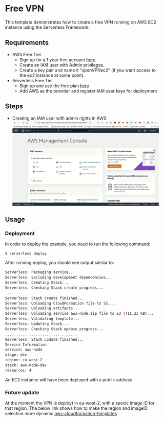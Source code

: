 <!--
title: 'AWS NodeJS Example'
description: 'This template demonstrates how to deploy a NodeJS function running on AWS Lambda using the traditional Serverless Framework.'
layout: Doc
framework: v2
platform: AWS
language: nodeJS
priority: 1
authorLink: 'https://github.com/serverless'
authorName: 'Serverless, inc.'
authorAvatar: 'https://avatars1.githubusercontent.com/u/13742415?s=200&v=4'
-->


# Free VPN

This template demonstrates how to create a free VPN running on AWS EC2 instance using the Serverless Framework.

## Requirements

- AWS Free Tier
  - Sign up for a 1 year free account [here](https://aws.amazon.com/free/?all-free-tier.sort-by=item.additionalFields.SortRank&all-free-tier.sort-order=asc&awsf.Free%20Tier%20Types=*all&awsf.Free%20Tier%20Categories=*all).
  - Create an IAM user with Admin privileges.
  - Create a key pair and name it "openVPNec2" (if you want access to the ec2 instance at some point).
- Serverless Free Tier 
  - Sign up and use the free plan [here](https://www.serverless.com/pricing)
  - Add AWS as the provider and register IAM user keys for deployment

## Steps

- Creating an IAM user with admin rights in AWS
![](https://raw.githubusercontent.com/luchaoo7/free-vpn/master/images/creating-iam-user.gif)

## Usage

### Deployment

In order to deploy the example, you need to run the following command:

```
$ serverless deploy
```

After running deploy, you should see output similar to:

```bash
Serverless: Packaging service...
Serverless: Excluding development dependencies...
Serverless: Creating Stack...
Serverless: Checking Stack create progress...
........
Serverless: Stack create finished...
Serverless: Uploading CloudFormation file to S3...
Serverless: Uploading artifacts...
Serverless: Uploading service aws-node.zip file to S3 (711.23 KB)...
Serverless: Validating template...
Serverless: Updating Stack...
Serverless: Checking Stack update progress...
.................................
Serverless: Stack update finished...
Service Information
service: aws-node
stage: dev
region: eu-west-2
stack: aws-node-dev
resources: 4
```

An EC2 instance will have been deployed with a public address

### Future update

At the moment the VPN is deployt in eu-west-2, with a specic image ID for that region.
The below link shows how to make the region and imageID selection more dynamic
[aws-cloudformation-templates](https://github.com/awslabs/aws-cloudformation-templates/blob/master/aws/solutions/OperatingSystems/ubuntu20.04LTS_cfn-hup.cfn.yaml)